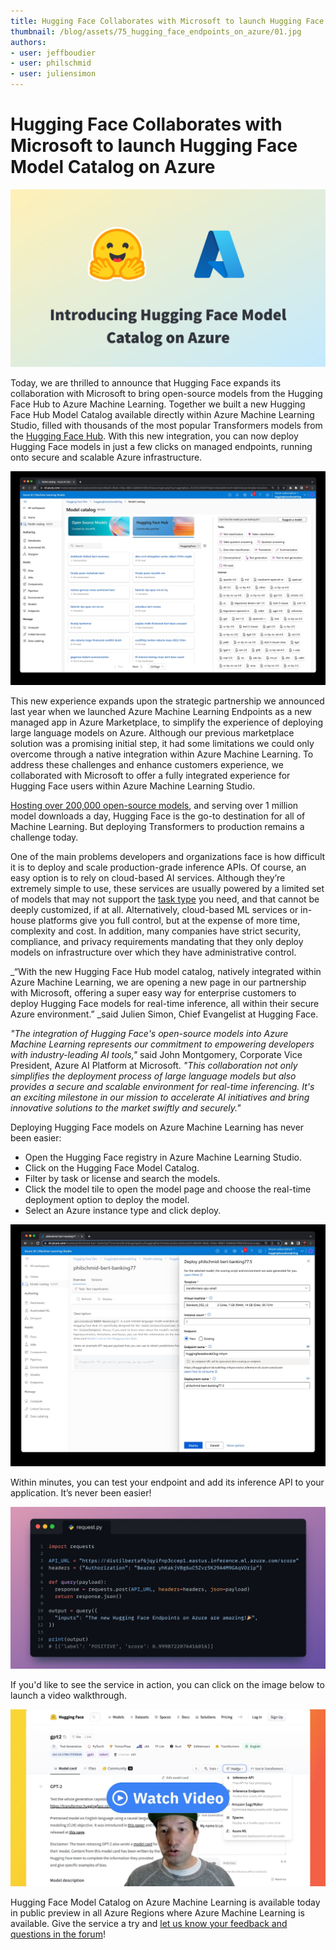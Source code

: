 ```yaml
---
title: Hugging Face Collaborates with Microsoft to launch Hugging Face Model Catalog on Azure
thumbnail: /blog/assets/75_hugging_face_endpoints_on_azure/01.jpg
authors:
- user: jeffboudier
- user: philschmid
- user: juliensimon
---
```


# Hugging Face Collaborates with Microsoft to launch Hugging Face Model Catalog on Azure

<!-- {blog_metadata} -->
<!-- {authors} -->

![Hugging Face Endpoints on Azure](assets/75_hugging_face_endpoints_on_azure/01.jpg "Hugging Face Endpoints on Azure")

Today, we are thrilled to announce that Hugging Face expands its collaboration with Microsoft to bring open-source models from the Hugging Face Hub to Azure Machine Learning. Together we built a new Hugging Face Hub Model Catalog available directly within Azure Machine Learning Studio, filled with thousands of the most popular Transformers models from the [Hugging Face Hub](https://huggingface.co/models). With this new integration, you can now deploy Hugging Face models in just a few clicks on managed endpoints, running onto secure and scalable Azure infrastructure.

![Hugging Face Model Catalog](assets/75_hugging_face_endpoints_on_azure/02.jpg "Hugging Face Model Catalog")


This new experience expands upon the strategic partnership we announced last year when we launched Azure Machine Learning Endpoints as a new managed app in Azure Marketplace, to simplify the experience of deploying large language models on Azure. Although our previous marketplace solution was a promising initial step, it had some limitations we could only overcome through a native integration within Azure Machine Learning. To address these challenges and enhance customers experience, we collaborated with Microsoft to offer a fully integrated experience for  Hugging Face users within Azure Machine Learning Studio.

[Hosting over 200,000 open-source models](https://huggingface.co/models), and serving over 1 million model downloads a day, Hugging Face is the go-to destination for all of Machine Learning. But deploying Transformers to production remains a challenge today.

One of the main problems developers and organizations face is how difficult it is to deploy and scale production-grade inference APIs. Of course, an easy option is to rely on cloud-based AI services. Although they’re extremely simple to use, these services are usually powered by a limited set of models that may not support the [task type](https://huggingface.co/tasks) you need, and that cannot be deeply customized, if at all. Alternatively, cloud-based ML services or in-house platforms give you full control, but at the expense of more time, complexity and cost. In addition, many companies have strict security, compliance, and privacy requirements mandating that they only deploy models on infrastructure over which they have administrative control.

_“With the new Hugging Face Hub model catalog, natively integrated within Azure Machine Learning, we are opening a new page in our partnership with Microsoft, offering a super easy way for enterprise customers to deploy Hugging Face models for real-time inference, all within their secure Azure environment.” _said Julien Simon, Chief Evangelist at Hugging Face. 

_"The integration of Hugging Face's open-source models into Azure Machine Learning represents our commitment to empowering developers with industry-leading AI tools,"_ said John Montgomery, Corporate Vice President, Azure AI Platform at Microsoft. _"This collaboration not only simplifies the deployment process of large language models but also provides a secure and scalable environment for real-time inferencing. It's an exciting milestone in our mission to accelerate AI initiatives and bring innovative solutions to the market swiftly and securely."_

Deploying Hugging Face models on Azure Machine Learning has never been easier:
* Open the Hugging Face registry in Azure Machine Learning Studio. 
* Click on the Hugging Face Model Catalog. 
* Filter by task or license and search the models. 
* Click the model tile to open the model page and choose the real-time deployment option to deploy the model. 
* Select an Azure instance type and click deploy.


![Creating a Hugging Face Endpoint on Azure](assets/75_hugging_face_endpoints_on_azure/03.jpg "Creating a Hugging Face Endpoint on Azure")

Within minutes, you can test your endpoint and add its inference API to your application. It’s never been easier! 

![Predicting with a Hugging Face Endpoint on Azure](assets/75_hugging_face_endpoints_on_azure/04.jpg "Predicting with a Hugging Face Endpoint on Azure")

If you'd like to see the service in action, you can click on the image below to launch a video walkthrough.

[![Video walkthrough of Hugging Face Endpoints](assets/75_hugging_face_endpoints_on_azure/05.jpg)](https://youtu.be/cjXYjN2mNVM "Video walkthrough of Hugging Face Endpoints")

Hugging Face Model Catalog on Azure Machine Learning is available today in public preview in all Azure Regions where Azure Machine Learning is available. Give the service a try and [let us know your feedback and questions in the forum](https://discuss.huggingface.co/c/azureml/68)!